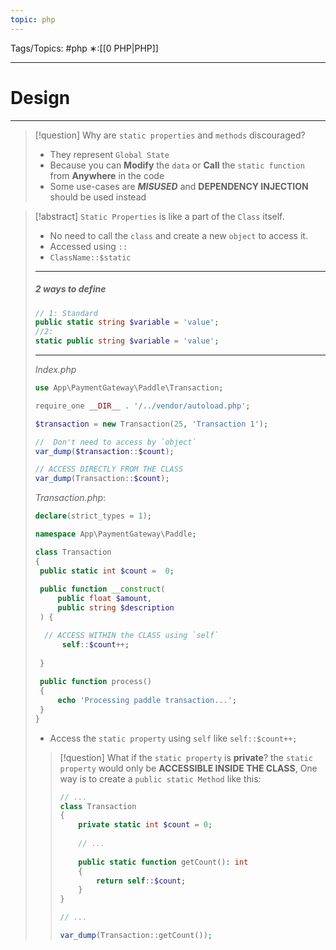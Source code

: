```yaml
---
topic: php
---
```



Tags/Topics: #php
∗:[[0 PHP|PHP]]

---
# Design

--- 

 >[!question] Why are `static properties` and `methods` discouraged?
 > - They represent `Global State`
 >	- Because you can __Modify__ the `data` or __Call__ the `static function` from __Anywhere__ in the code
> - Some use-cases are ___MISUSED___ and __DEPENDENCY INJECTION__ should be used instead
 
 >[!abstract]
 >`Static Properties` is like a part of the `Class` itself.
 >- No need to call the `class` and create a new `object` to access it.
 >- Accessed using `::`
 >	- `ClassName::$static`
 >---
 >
 >##### 2 ways to define
 >```php
 >// 1: Standard
 >public static string $variable = 'value';
 >//2:
 >static public string $variable = 'value'; 
 >```
 > ---
 > _Index.php_
 > ```php
 > use App\PaymentGateway\Paddle\Transaction;
 > 
 > require_one __DIR__ . '/../vendor/autoload.php';
 > 
 > $transaction = new Transaction(25, 'Transaction 1');
 > 
 > //  Don't need to access by `object`
 > var_dump($transaction::$count);
 > 
 > // ACCESS DIRECTLY FROM THE CLASS
 > var_dump(Transaction::$count);
 > ```
 > 
 > _Transaction.php_:
 >```php
 >declare(strict_types = 1);
 >
 >namespace App\PaymentGateway\Paddle;
 >
 >class Transaction
 >{
 >	public static int $count =  0;
 >	
 >	public function __construct(
 >		public float $amount,
 >		public string $description	
 >	) {
 >
>	// ACCESS WITHIN the CLASS using `self`
>		self::$count++;
 >	 
 >	}
 >	
 >	public function process()
 >	{
 >		echo 'Processing paddle transaction...';	
 >	}
 >}
 >```
 > - Access the `static property` using `self` like `self::$count++;`
 > 
 >> [!question] What if the `static property` is __private__?
 >> the `static property` would only be __ACCESSIBLE INSIDE THE CLASS__,
 >> One way is to create a `public static Method` like this:
 >> ```php
 >> // ...
 >> class Transaction
 >> {
 >> 	private static int $count = 0;
 >> 	
 >> 	// ...
 >> 	
 >> 	public static function getCount(): int
 >> 	{
 >> 		return self::$count;
 >> 	}
 >> }
 >> ```
 >> 
 >> ```php
 >> // ...
 >> 
 >> var_dump(Transaction::getCount());
 >> ```



